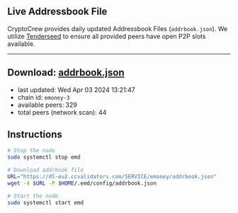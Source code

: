 ## Live Addressbook File

CryptoCrew provides daily updated Addressbook Files (`addrbook.json`). We utilize [Tenderseed](https://github.com/binaryholdings/tenderseed) to ensure all provided peers have open P2P slots available.

---
**Download: [addrbook.json](https://dl-eu2.ccvalidators.com/SERVICE/emoney/addrbook.json)**
---

- last updated: Wed Apr 03 2024 13:21:47
- chain id: `emoney-3`
- available peers: 329
- total peers (network scan): 44

## Instructions
```sh
# Stop the node
sudo systemctl stop emd

# Download addrbook file
URL="https://dl-eu2.ccvalidators.com/SERVICE/emoney/addrbook.json"
wget -4 $URL -P $HOME/.emd/config/addrbook.json

# Start the node
sudo systemctl start emd
```
